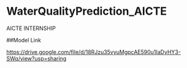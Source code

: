 # WaterQualityPrediction_AICTE
AICTE INTERNSHIP

##Model Link

https://drive.google.com/file/d/18RJzu35vyuMgpcAE590u1IaDvHY3-SWq/view?usp=sharing
